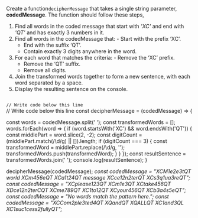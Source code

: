 Create a function`decipherMessage` that takes a single string parameter, **codedMessage**. The function should follow these steps,

  1. Find all words in the coded message that start with *'XC'* and end with *'QT'* and has exactly 3 numbers in it.
  2. Find all words in the codedMessage that:
    - Start with the prefix ‘XC’.
	  - End with the suffix ‘QT’.
	  - Contain exactly 3 digits anywhere in the word.
  4. For each word that matches the criteria:
    - Remove the ‘XC’ prefix.
	  - Remove the ‘QT’ suffix.
	  - Remove all digits.
  3. Join the transformed words together to form a new sentence, with each word separated by a space.
  4. Display the resulting sentence on the console.

<codeblock language="javascript" type="exercise" testMode="multipleInput">
<code>
// Write code below this line
</code>
<solution>
// Write code below this line
const decipherMessage = (codedMessage) => {

  const words = codedMessage.split(' ');
  const transformedWords = [];
  words.forEach(word => {
    if (word.startsWith('XC') && word.endsWith('QT')) {
      const middlePart = word.slice(2, -2);
      const digitCount = (middlePart.match(/\d/g) || []).length;
      if (digitCount === 3) {
        const transformedWord = middlePart.replace(/\d/g, '');
        transformedWords.push(transformedWord);
      }
    }
  });
  const resultSentence = transformedWords.join(' ');
  console.log(resultSentence);
}

</solution>
<testcases>
<caller>
decipherMessage(codedMessage);
</caller>
<testcase>
<i>
const codedMessage = "XCM1e2e3tQT world XCm456eQT XCa1t24QT message XCce12n2terQT XCs3q1ua3reQT";
</i>
</testcase>
<testcase>
<i>
const codedMessage = "XCplease123QT XCm1e3QT XCtake456QT XDce12n2terCQT XCme789QT XC1to12QT XCyour456QT XCb3a4s5eQT";
</i>
</testcase>
<testcase>
<i>
const codedMessage = "No words match the pattern here.";
</i>
</testcase>
<testcase>
<i>
const codedMessage = "XCCom2ple3ted4QT XQandQT XQALLQT XC1and3QL XC1suc1cess2fullyQT";

</i>
</testcase>
</testcases>
</codeblock>
